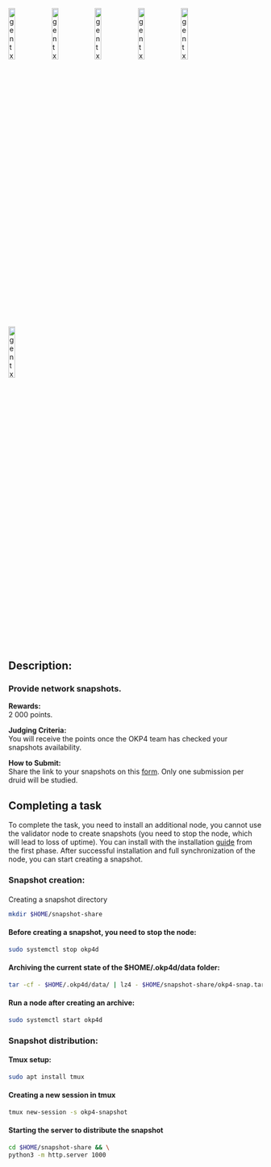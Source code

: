 [<img src='https://user-images.githubusercontent.com/83868103/210116122-8e1f35b7-1578-4856-b02c-734154fc40c9.png' alt='gentx'  width='16.2%'>](https://github.com/romanv1812/OKP4)
[<img src='https://user-images.githubusercontent.com/83868103/210116164-088cf8f8-868e-477f-9659-3c184dc22868.png' alt='gentx'  width='16.2%'>](https://nemeton.okp4.network/leaderboard#leaderboard)
[<img src='https://user-images.githubusercontent.com/83868103/210116187-9d459a76-e956-481a-92b6-6c11e6e97db2.png' alt='gentx'  width='16.2%'>](https://github.com/romanv1812/OKP4)
[<img src='https://user-images.githubusercontent.com/83868103/210116210-6997e3df-0e06-47c4-9ffd-c1c3b692431c.png' alt='gentx'  width='16.2%'>](https://github.com/romanv1812/OKP4/blob/main/rewards.md)
[<img src='https://user-images.githubusercontent.com/83868103/210116228-414bb6b0-f66f-4207-bb6f-12774d803daa.png' alt='gentx'  width='16.2%'>](https://github.com/romanv1812/OKP4/blob/main/FAQ.md)
[<img src='https://user-images.githubusercontent.com/83868103/210116267-bfff3f45-b653-4d5a-a58e-d9e046f79e96.png' alt='gentx'  width='16.2%'>](https://github.com/romanv1812/OKP4/blob/main/Terms.md)
## Description:
### Provide network snapshots.

**Rewards:**  
2 000 points.

**Judging Criteria:**  
You will receive the points once the OKP4 team has checked your snapshots availability.

**How to Submit:**  
Share the link to your snapshots on this [form](https://okp4.typeform.com/NemetonSnapshot). Only one submission per druid will be studied.

## Completing a task
To complete the task, you need to install an additional node, you cannot use the validator node to create snapshots (you need to stop the node, which will lead to loss of uptime). You can install with the installation [guide](https://github.com/romanv1812/OKP4/blob/main/Sidh/Setup%20your%20node.md) from the first phase. After successful installation and full synchronization of the node, you can start creating a snapshot.


### Snapshot creation:
#### 
Creating a snapshot directory
```bash
mkdir $HOME/snapshot-share 
```
#### Before creating a snapshot, you need to stop the node:
```bash
sudo systemctl stop okp4d
```

#### Archiving the current state of the $HOME/.okp4d/data folder:
```bash
tar -cf - $HOME/.okp4d/data/ | lz4 - $HOME/snapshot-share/okp4-snap.tar.lz4 -f
```

#### Run a node after creating an archive:
```bash
sudo systemctl start okp4d
```

### Snapshot distribution:

#### Tmux setup:
```bash
sudo apt install tmux 
```
#### Creating a new session in tmux
```bash
tmux new-session -s okp4-snapshot
```
#### Starting the server to distribute the snapshot
```bash
cd $HOME/snapshot-share && \
python3 -m http.server 1000
```

